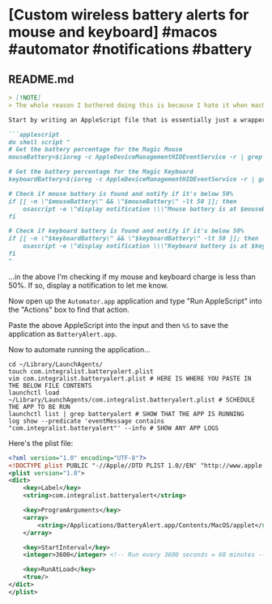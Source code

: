 # [Custom wireless battery alerts for mouse and keyboard] #macos #automator #notifications #battery

## README.md

```markdown
> [!NOTE]
> The whole reason I bothered doing this is because I hate it when macOS notifies me that my mouse is "critically" low on charge, as it forces me to have to stop work for charging my mouse. I'd prefer to know at around 50% charge so I can continue working but stick my mouse on charge when I go for lunch or finish my day.

Start by writing an AppleScript file that is essentially just a wrapper around a bash script...

```applescript
do shell script "
# Get the battery percentage for the Magic Mouse
mouseBattery=$(ioreg -c AppleDeviceManagementHIDEventService -r | grep -i '\"Product\" = \"Magic Mouse\"' -A 20 | grep '\"BatteryPercent\" =' | awk '{print $NF}')

# Get the battery percentage for the Magic Keyboard
keyboardBattery=$(ioreg -c AppleDeviceManagementHIDEventService -r | grep -i '\"Product\" = \"Magic Keyboard\"' -A 20 | grep '\"BatteryPercent\" =' | awk '{print $NF}')

# Check if mouse battery is found and notify if it's below 50%
if [[ -n \"$mouseBattery\" && \"$mouseBattery\" -lt 50 ]]; then
    osascript -e \"display notification \\\"Mouse battery is at $mouseBattery%\\\" with title \\\"Battery Alert\\\"\"
fi

# Check if keyboard battery is found and notify if it's below 50%
if [[ -n \"$keyboardBattery\" && \"$keyboardBattery\" -lt 50 ]]; then
    osascript -e \"display notification \\\"Keyboard battery is at $keyboardBattery%\\\" with title \\\"Battery Alert\\\"\"
fi
"
```

...in the above I'm checking if my mouse and keyboard charge is less than 50%. If so, display a notification to let me know.

Now open up the `Automator.app` application and type "Run AppleScript" into the "Actions" box to find that action.

Paste the above AppleScript into the input and then `%S` to save the application as `BatteryAlert.app`.

Now to automate running the application...

```shell
cd ~/Library/LaunchAgents/
touch com.integralist.batteryalert.plist
vim com.integralist.batteryalert.plist # HERE IS WHERE YOU PASTE IN THE BELOW FILE CONTENTS
launchctl load ~/Library/LaunchAgents/com.integralist.batteryalert.plist # SCHEDULE THE APP TO BE RUN
launchctl list | grep batteryalert # SHOW THAT THE APP IS RUNNING
log show --predicate 'eventMessage contains "com.integralist.batteryalert"' --info # SHOW ANY APP LOGS
```

Here's the plist file:

```xml
<?xml version="1.0" encoding="UTF-8"?>
<!DOCTYPE plist PUBLIC "-//Apple//DTD PLIST 1.0//EN" "http://www.apple.com/DTDs/PropertyList-1.0.dtd">
<plist version="1.0">
<dict>
    <key>Label</key>
    <string>com.integralist.batteryalert</string>

    <key>ProgramArguments</key>
    <array>
        <string>/Applications/BatteryAlert.app/Contents/MacOS/applet</string>
    </array>

    <key>StartInterval</key>
    <integer>3600</integer> <!-- Run every 3600 seconds = 60 minutes -->

    <key>RunAtLoad</key>
    <true/>
</dict>
</plist>
```
```

